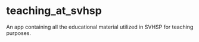 # teaching_at_svhsp

An app containing all the educational material utilized in SVHSP for teaching purposes.
